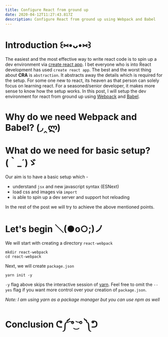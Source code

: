 ```yaml
---
title: Configure React from ground up
date: 2020-04-12T11:27:43.817Z
description: Configure React from ground up using Webpack and Babel
---
```

# Introduction ꒰⑅•ᴗ•⑅꒱

The easiest and the most effective way to write react code is to spin up a dev environment via [create react app](https://github.com/facebook/create-react-app). I bet everyone who is into React development has used `create react app`. The best and the worst thing about **CRA** is `abstraction`. It abstracts away the details which is required for the setup. For some one new to react, its heaven as that person can solely focus on learning react. For a seasoned/senior developer, it makes more sense to know how the setup works. In this post, I will setup the dev environment for react from ground up using [Webpack](https://webpack.js.org/) and [Babel](https://babeljs.io/).

# Why do we need Webpack and Babel? (◞‸ლ)

# What do we need for basic setup? (｀_´)ゞ

Our aim is to have a basic setup which -

* understand `jsx` and new javascript syntax (ESNext)
* load css and images via `import`
* is able to spin up a dev server and support hot reloading

In the rest of the post we will try to achieve the above mentioned points.

# Let's begin ＼(●o○;)ノ

We will start with creating a directory `react-webpack`

```shell
mkdir react-webpack
cd react-webpack
```

Next, we will create `package.json`

```shell
yarn init -y
```

`-y` flag above skips the interactive session of [yarn](https://classic.yarnpkg.com/en/docs/cli/init/). Feel free to omit the `--yes` flag if you want more control over your creation of `package.json`.

*Note: I am using yarn as a package manager but you can use npm as well*


# Conclusion ᕦ༼ ͡° ͜ ͝° ༽ᕤ
